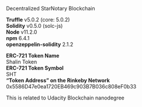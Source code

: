 
Decentralized StarNotary Blockchain  

**Truffle** v5.0.2 (core: 5.0.2)  
**Solidity** v0.5.0 (solc-js)  
**Node** v11.2.0  
**npm** 6.4.1  
**openzeppelin-solidity** 2.1.2  

**ERC-721 Token Name**  
  Shalin Token  
**ERC-721 Token Symbol**  
  SHT  
**“Token Address” on the Rinkeby Network**  
0x5586D47e0ea1720EB469c903B7B036c808eF0b33  




This is related to Udacity Blockchain nanodegree

